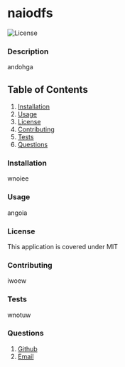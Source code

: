 
# naiodfs

![License](https://img.shields.io/badge/License-MIT-yellow.svg)

### Description
andohga
    
## Table of Contents
1. [Installation](#installation)
2. [Usage](#usage)
3. [License](#license)
4. [Contributing](#contributing)
5. [Tests](#tests)
6. [Questions](#questions)

### Installation
wnoiee

### Usage
angoia 

### License 

This application is covered under MIT


### Contributing 
iwoew

### Tests
wnotuw

### Questions
1. [Github](woutei)
2. [Email](qoeite)
    
    